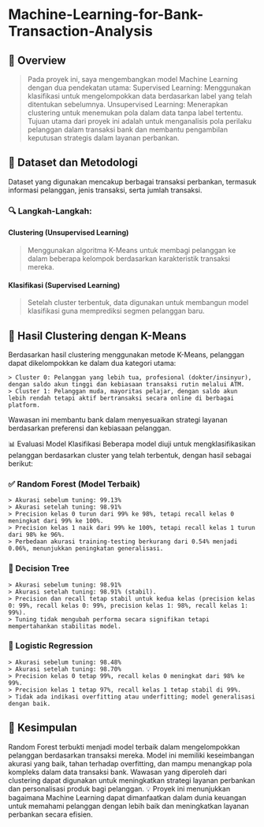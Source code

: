 # Machine-Learning-for-Bank-Transaction-Analysis

## 📝 Overview
> Pada proyek ini, saya mengembangkan model Machine Learning dengan dua pendekatan utama:
> Supervised Learning: Menggunakan klasifikasi untuk mengelompokkan data berdasarkan label yang telah ditentukan sebelumnya.
> Unsupervised Learning: Menerapkan clustering untuk menemukan pola dalam data tanpa label tertentu.
> Tujuan utama dari proyek ini adalah untuk menganalisis pola perilaku pelanggan dalam transaksi bank dan membantu pengambilan keputusan strategis dalam layanan perbankan.

## 📌 Dataset dan Metodologi
Dataset yang digunakan mencakup berbagai transaksi perbankan, termasuk informasi pelanggan, jenis transaksi, serta jumlah transaksi.
### 🔍 Langkah-Langkah:
#### Clustering (Unsupervised Learning)
> Menggunakan algoritma K-Means untuk membagi pelanggan ke dalam beberapa kelompok berdasarkan karakteristik transaksi mereka.
#### Klasifikasi (Supervised Learning)
> Setelah cluster terbentuk, data digunakan untuk membangun model klasifikasi guna memprediksi segmen pelanggan baru.

## 🔎 Hasil Clustering dengan K-Means
Berdasarkan hasil clustering menggunakan metode K-Means, pelanggan dapat dikelompokkan ke dalam dua kategori utama:
```
> Cluster 0: Pelanggan yang lebih tua, profesional (dokter/insinyur), dengan saldo akun tinggi dan kebiasaan transaksi rutin melalui ATM.
> Cluster 1: Pelanggan muda, mayoritas pelajar, dengan saldo akun lebih rendah tetapi aktif bertransaksi secara online di berbagai platform.
```
Wawasan ini membantu bank dalam menyesuaikan strategi layanan berdasarkan preferensi dan kebiasaan pelanggan.

📊 Evaluasi Model Klasifikasi
Beberapa model diuji untuk mengklasifikasikan pelanggan berdasarkan cluster yang telah terbentuk, dengan hasil sebagai berikut:
### ✅ Random Forest (Model Terbaik)
```
> Akurasi sebelum tuning: 99.13%
> Akurasi setelah tuning: 98.91%
> Precision kelas 0 turun dari 99% ke 98%, tetapi recall kelas 0 meningkat dari 99% ke 100%.
> Precision kelas 1 naik dari 99% ke 100%, tetapi recall kelas 1 turun dari 98% ke 96%.
> Perbedaan akurasi training-testing berkurang dari 0.54% menjadi 0.06%, menunjukkan peningkatan generalisasi.
```

### 🔹 Decision Tree
```
> Akurasi sebelum tuning: 98.91%
> Akurasi setelah tuning: 98.91% (stabil).
> Precision dan recall tetap stabil untuk kedua kelas (precision kelas 0: 99%, recall kelas 0: 99%, precision kelas 1: 98%, recall kelas 1: 99%).
> Tuning tidak mengubah performa secara signifikan tetapi mempertahankan stabilitas model.
```

### 🔹 Logistic Regression
```
> Akurasi sebelum tuning: 98.48%
> Akurasi setelah tuning: 98.70%
> Precision kelas 0 tetap 99%, recall kelas 0 meningkat dari 98% ke 99%.
> Precision kelas 1 tetap 97%, recall kelas 1 tetap stabil di 99%.
> Tidak ada indikasi overfitting atau underfitting; model generalisasi dengan baik.
```


## 🎯 Kesimpulan
Random Forest terbukti menjadi model terbaik dalam mengelompokkan pelanggan berdasarkan transaksi mereka.
Model ini memiliki keseimbangan akurasi yang baik, tahan terhadap overfitting, dan mampu menangkap pola kompleks dalam data transaksi bank.
Wawasan yang diperoleh dari clustering dapat digunakan untuk meningkatkan strategi layanan perbankan dan personalisasi produk bagi pelanggan.
💡 Proyek ini menunjukkan bagaimana Machine Learning dapat dimanfaatkan dalam dunia keuangan untuk memahami pelanggan dengan lebih baik dan meningkatkan layanan perbankan secara efisien.
